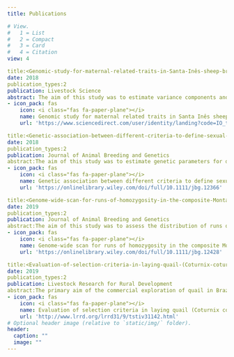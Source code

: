```yaml
---
title: Publications

# View.
#   1 = List
#   2 = Compact
#   3 = Card
#   4 = Citation
view: 4

title:<Genomic-study-for-maternal-related-traits-in-Santa-Inês-sheep-breed>
date: 2018
publication_types:2
publication: Livestock Science
abstract: The aim of this study was to estimate variance components and to identify genomic regions and pathways associated with maternal related traits in Santa Inês sheep breed adapted to tropical climate. Phenotypic records for maternal efficiency (ME), metabolic maternal efficiency (MME), twin lambing (TL), adult weight (AW), metabolic adult weight (MAW), and body condition score (BCS) from 1333 ewes from Santa Inês breed were used. A total of 576 animals were genotyped with the Ovine SNP12k BeadChip (Illumina, Inc.), that contains 12,785 bialleleic SNP markers. The variance components were estimated using a single trait animal model by single step genomic BLUP procedure. For AW, MAW, BCS, ME, MME and TL the mean values were 50.30 (±9.76), 19.2 (±2.33), 2.76 (±0.72), 34.6 (±15.95), 91.8 (±42.52), and 1.27 (±0.44), respectively. The heritabilities estimated were moderate for AW (0.32) and MAW (0.33) and low for BCS (0.04), ME (0.07), MME (0.08), and TL (0.10). A total of 7, 8, 13, 16, 19, and 09 candidate regions for ME, MME, TL, AW, MAW and BCS traits were identified, respectively. AW and MAW had a total of 15 regions in common, while AW and BCS had a common region on chromosome 21. ME and MME had six candidate regions in common, and TL had no common regions with any other features. The maternal indicator traits have genetic variability to respond to selection in Santa Inês breed, and it would be expected higher genetic gain for ewe adult weight when compared to the others studied traits. Several candidate regions related to growth, reproduction, lactation and enviromental adaptability were identified in this study. These candidate regions would give support to identify and select animals with higher maternal efficiency and fitness, and consequently, increase the productivity of Santa Inês sheep. Moreover, the results of this study should help to understand the genetic and physiologic mechanism associated with maternal related traits in Santa Inês breed.
- icon_pack: fas
    icon: <i class="fas fa-paper-plane"></i>
    name: Genomic study for maternal related traits in Santa Inês sheep breed
    url: 'https://www.sciencedirect.com/user/identity/landing?code=IO_t__wQ3ZOdwBCqAbjdPCNZQOk31F3qzvc2d0LF&state=retryCounter%3D0%26csrfToken%3Dcaf30859-a026-4866-966a-69bebc5140a5%26idpPolicy%3Durn%253Acom%253Aelsevier%253Aidp%253Apolicy%253Aproduct%253Ainst_assoc%26returnUrl%3D%252Fscience%252Farticle%252Fpii%252FS1871141318303408%26prompt%3Dnone%26cid%3Darp-6f60693a-7c2e-4c1f-a03d-0ed68902b7f5m'

title:<Genetic-association-between-different-criteria-to-define-sexual-precocious-heifers-with growth,-carcass,-reproductive-and-feed-efficiency-indicator-traits-in Nellore-cattle-using-genomic-information
date: 2018
publication_types:2
publication: Journal of Animal Breeding and Genetics
abstract:The aim of this study was to estimate genetic parameters for different precocious calving criteria and their relationship with reproductive, growth, carcass and feed efficiency in Nellore cattle using the single‐step genomic BLUP. The reproductive traits used were probability of precocious calving (PPC) at 24 (PPC24), 26 (PPC26), 28 (PPC28) and 30 (PPC30) months of age, stayability (STAY) and scrotal circumference at 455 days of age (SC455). Growth traits such as weights at 240 (W240) and 455 (W455) days of age and adult weight (AW) were used. Rib eye area (REA), subcutaneous fat thickness (SFT), rump fat thickness (RFT) and residual feed intake (RFI) were included in the analyses. The estimation of genetic parameters was performed using a bi‐trait threshold model including genomic information in a single‐step approach. Heritability for PPC traits was moderate to high (0.29–0.56) with highest estimates for PPC24 (0.56) and PPC26 (0.50). Genetic correlation estimates between PPC and STAY weakened as a function of calving age. Correlation with SC455, growth and carcass traits were low (0.25–0.31; −0.22 to 0.04; −0.09 to 0.18, respectively), the same occurs with RFI (−0.09 to 0.08), this suggests independence between female sexual precocity and feed efficiency traits. The results of this study encourage the use of PPC traits in Nellore cattle because the selection for such trait would not have a negative impact on reproductive, growth, carcass and feed efficiency indicator traits. Stayability for sexual precocious heifers (PPC24 and PPC26) must be redefined to avoid incorrectly phenotype assignment.
- icon_pack: fas
    icon: <i class="fas fa-paper-plane"></i>
    name: Genetic association between different criteria to define sexual precocious heifers with growth, carcass, reproductive and feed efficiency indicator traits in Nellore cattle using genomic information
    url: 'https://onlinelibrary.wiley.com/doi/full/10.1111/jbg.12366'

title:<Genome‐wide-scan-for-runs-of-homozygosity-in-the-composite-Montana-Tropical®-beef-cattle>
date: 2019
publication_types:2
publication: Journal of Animal Breeding and Genetics
abstract:The aim of this study was to assess the distribution of runs of homozygosity (ROH) and autozygosity islands in the composite Montana Tropical® beef cattle to explore hotspot regions which could better characterize the different biological types within the composite breed. Montana animals (n = 1,436) were genotyped with the GGP‐LD BeadChip (~30,000 markers). ROH was identified in every individual using the plink v1.90 software. Medium and long ROH prevailed in the genome, which accounted for approximately 74% of all ROH detected. On an average, 2.0% of the genome was within ROH, agreeing with the pedigree‐based inbreeding coefficient. The Montana cattle with a higher proportion of productive breed types showed the highest number of autozygosity islands (n = 17), followed by those with a higher proportion of breeds adapted to tropical environments (n = 15). Enriched terms (p < .05) associated with the immune and inflammatory response, homeostasis, reproduction, mineral absorption, and lipid metabolism were described within the autozygosity islands. In this regard, over‐represented GO terms and KEGG pathways described in this population may play a key role in providing information to explore the genetic and biological mechanisms together with the genomic regions underlying each biological type that favoured their optimal performance ability in tropical and subtropical regions.
- icon_pack: fas
    icon: <i class="fas fa-paper-plane"></i>
    name: Genome‐wide scan for runs of homozygosity in the composite Montana Tropical® beef cattle
    url: 'https://onlinelibrary.wiley.com/doi/full/10.1111/jbg.12428'

title:<Evaluation-of-selection-criteria-in-laying-quail-(Coturnix-coturnix-japonica)>
date: 2019
publication_types:2
publication: Livestock Research for Rural Development
abstract:The primary aim of the commercial exploration of quail in Brazil is to increase egg production. The characteristics of the genetic groups used are not well known, making it difficult to increase eggs production. The objective of this study is to evaluate selection criteria to increase the number of eggs produced in two lineage of laying quail. In this sense, genetic parameters were estimated and calculated the indirect and direct responses to selection. The genetic gain was calculated based on the selection of partial production in the complete egg production. The indirect response showed to be more efficient in terms of genetic gain compared to the direct selection, indicating that the use of the first 60 days is the ideal period for selection of quail, providing satisfactory gain in egg production compared to the total production period. The use of this period allowed the early identification of superior individuals, increased the total egg production and the genetic gain, reducing the generation interval and making it possible to carry outtwo selections per year.
- icon_pack: fas
    icon: <i class="fas fa-paper-plane"></i>
    name: Evaluation of selection criteria in laying quail (Coturnix coturnix japonica)
    url: 'http://www.lrrd.org/lrrd31/9/tstiv31142.html'
# Optional header image (relative to `static/img/` folder).
header:
  caption: ""
  image: ""
---
```

